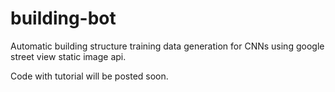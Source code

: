 # building-bot
Automatic building structure training data generation for CNNs using google street view static image api.

Code with tutorial will be posted soon.
